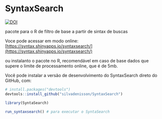 # SyntaxSearch
[![DOI](https://zenodo.org/badge/DOI/10.5281/zenodo.15511938.svg)](https://doi.org/10.5281/zenodo.15511938)

pacote para o R de filtro de base a partir de sintax de buscas

Voce pode acessar em modo online: [https://syntax.shinyapps.io/syntaxsearch/](https://syntax.shinyapps.io/syntaxsearch/)

ou instalanto o pacote no R, recomendável em caso de base dados que supere o limite de processamento online, que é de 5mb.

Você pode instalar a versão de desenvolvimento do SyntaxSearch direto do GitHub, com:

``` r
# install.packages("devtools")
devtools::install_github("silvadenisson/SyntaxSearch")
```

``` r
library(SyntaSearch)

run_syntaxsearch() # para executar o SyntaSearch
```
